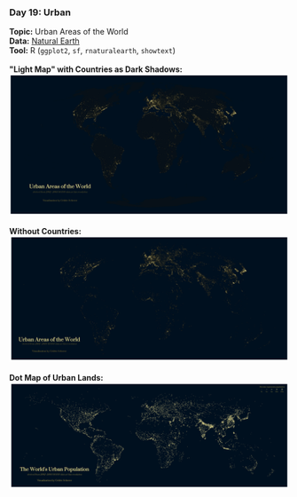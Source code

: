 ### Day 19: Urban
**Topic:** Urban Areas of the World
<br>
**Data:** [Natural Earth](https://www.google.com/search?client=firefox-b-d&q=naturalearth)
<br>
**Tool:** R (`ggplot2`, `sf`, `rnaturalearth`, `showtext`)
<br><br>
**"Light Map" with Countries as Dark Shadows:**
<br>
![./Day19_Urban/Urban_GlobalUrbanAreas_bg.png](https://raw.githubusercontent.com/Z3tt/30DayMapChallenge/master/Day19_Urban/Urban_GlobalUrbanAreas_bg.png)
<br><br>
**Without Countries:**
<br>
![./Day19_Urban/Urban_GlobalUrbanAreasg.png](https://raw.githubusercontent.com/Z3tt/30DayMapChallenge/master/Day19_Urban/Urban_GlobalUrbanAreas.png)
<br><br>
**Dot Map of Urban Lands:**
<br>
![./Day19_Urban/Urban_GlobalUrbanLands.png](https://raw.githubusercontent.com/Z3tt/30DayMapChallenge/master/Day19_Urban/Urban_GlobalUrbanLands.png)
